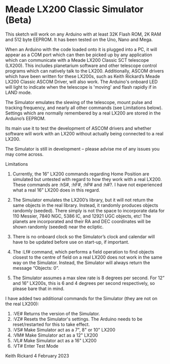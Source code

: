 # Meade LX200 Classic Simulator (Beta)

This sketch will work on any Arduino with at least 32K Flash ROM, 2K RAM and 512 byte EEPROM.  It has been tested on the Uno, Nano and Mega.

When an Arduino with the code loaded onto it is plugged into a PC, it will appear as a COM port which can then be picked up by any application which can communicate with a Meade LX200 Classic SCT telescope (LX200).  This includes planetarium software and other telescope control programs which can natively talk to the LX200.  Additionally, ASCOM drivers which have been written for these LX200s, such as Keith Rickard’s Meade LX200 Classic ASCOM Driver, will also work.  The Arduino's onboard LED will light to indicate when the telescope is 'moving' and flash rapidly if in LAND mode.

The Simulator emulates the slewing of the telescope, mount pulse and tracking frequency, and nearly all other commands (see Limitations below).  Settings which are normally remembered by a real LX200 are stored in the Arduino’s EEPROM.

Its main use it to test the development of ASCOM drivers and whether software will work with an LX200 without actually being connected to a real LX200.

The Simulator is still in development – please advise me of any issues you may come across.

Limitations

1)	Currently, the 16” LX200 commands regarding Home Position are simulated but untested with regard to how they work with a real LX200.  These commands are :hS#, :hF#, :hP# and :h#?.  I have not experienced what a real 16” LX200 does in this regard.

2)	The Simulator emulates the LX200’s library, but it will not return the same objects in the real library.  Instead, it randomly produces objects randomly (seeded).  There simply is not the space to incorporate data for 110 Messier, 7840 NGC, 5386 IC, and 12921 UGC objects, etc!  The planets are incorporated and their RA and DEC coordinates will be shown randomly (seeded) near the ecliptic.

3)	There is no onboard clock so the Simulator’s clock and calendar will have to be updated before use on start-up, if important.

4)	The :Lf# command, which performs a field operation to find objects closest to the centre of field on a real LX200 does not work in the same way on the Simulator. Instead, the Simulator will always return the message “Objects:  0”.

5)	The Simulator assumes a max slew rate is 8 degrees per second.  For 12” and 16” LX200s, this is 6 and 4 degrees per second respectively, so please bare that in mind.

I have added two additional commands for the Simulator (they are not on the real LX200):

1)  :VE#    Returns the version of the Simulator.
2)  :VZ#    Resets the Simulator's settings.  The Arduino needs to be reset/restarted for this to take effect.
3)  :VS#    Make Simulator act as a 7", 8" or 10" LX200
4)  :VM#    Make Simulator act as a 12" LX200
5)  :VL#    Make Simulator act as a 16" LX200
6)  :VT#    Enter Test Mode

Keith Rickard
4 February 2023 
